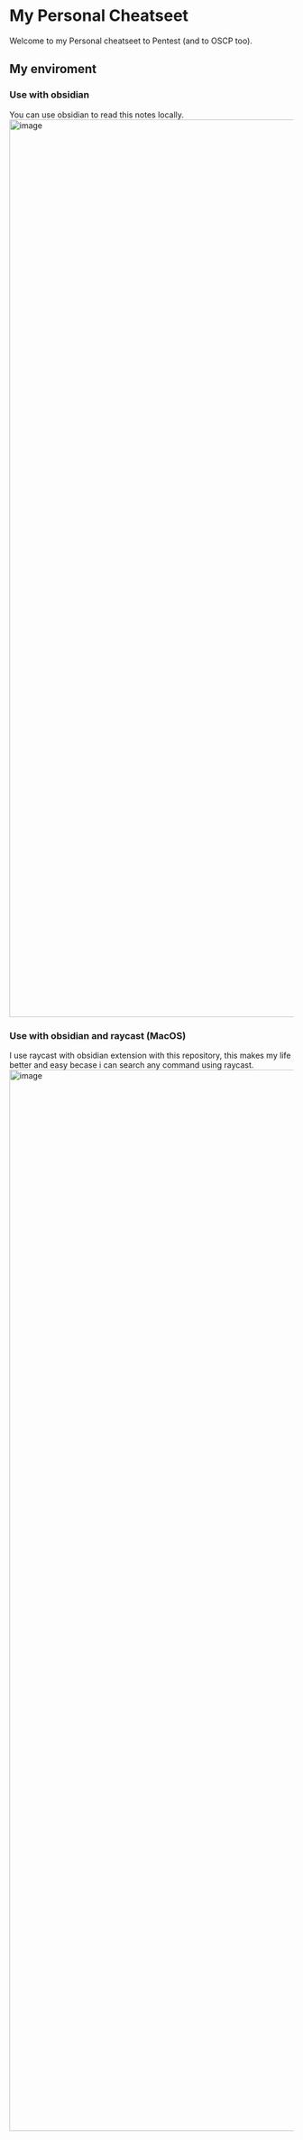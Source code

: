 # My Personal Cheatseet
Welcome to my Personal cheatseet to Pentest (and to OSCP too).

## My enviroment

### Use with obsidian 
You can use obsidian to read this notes locally.
<img width="2052" height="1590" alt="image" src="https://github.com/user-attachments/assets/5b9930c9-5852-4192-8928-a94c6694fd58" />

### Use with obsidian and raycast (MacOS)
I use raycast with obsidian extension with this repository, this makes my life better and easy becase i can search any command using raycast.
<img width="2948" height="1880" alt="image" src="https://github.com/user-attachments/assets/378a3689-be93-4fa9-91d2-f3ebe3fea9db" />

